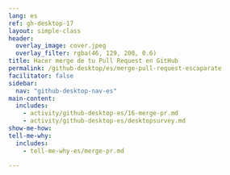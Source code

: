 ```yaml
---
lang: es
ref: gh-desktop-17
layout: simple-class
header:
  overlay_image: cover.jpeg
  overlay_filter: rgba(46, 129, 200, 0.6)
title: Hacer merge de tu Pull Request en GitHub
permalink: /github-desktop/es/merge-pull-request-escaparate
facilitator: false
sidebar:
  nav: "github-desktop-nav-es"
main-content:
  includes:
    - activity/github-desktop-es/16-merge-pr.md
    - activity/github-desktop-es/desktopsurvey.md
show-me-how:
tell-me-why:
  includes:
    - tell-me-why-es/merge-pr.md

---
```

